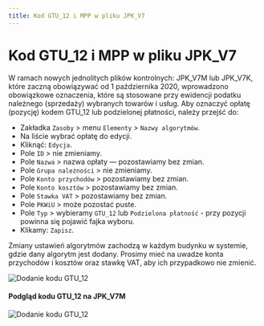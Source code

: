 ```yaml
---
title: Kod GTU_12 i MPP w pliku JPK_V7
---
```


# Kod GTU_12 i MPP w pliku JPK_V7

W ramach nowych jednolitych plików kontrolnych: JPK_V7M lub JPK_V7K, które zaczną obowiązywać od 1 października 2020, wprowadzono obowiązkowe oznaczenia, które są stosowane przy ewidencji podatku należnego (sprzedaży) wybranych towarów i usług. Aby oznaczyć opłatę (pozycję) kodem GTU_12 lub podzielonej płatności, należy przejść do:

- Zakładka `Zasoby` > menu `Elementy` > `Nazwy algorytmów`.
- Na liście wybrać opłatę do edycji.
- Kliknąć: `Edycja`.
- Pole `ID` > nie zmieniamy.
- Pole `Nazwa` > nazwa opłaty — pozostawiamy bez zmian.
- Pole `Grupa należności` > nie zmieniamy.
- Pole `Konto przychodów` > pozostawiamy bez zmian.
- Pole `Konto kosztów` > pozostawiamy bez zmian.
- Pole `Stawka VAT` > pozostawiamy bez zmian.
- Pole `PKWiU` > może pozostać puste.
- Pole `Typ` > wybieramy `GTU_12` lub `Podzielona płatność` - przy pozycji powinna się pojawić fajka wyboru.
- Klikamy: `Zapisz`.

Zmiany ustawień algorytmów zachodzą w każdym budynku w systemie, gdzie dany algorytm jest dodany. Prosimy mieć na uwadze konta przychodów i kosztów oraz stawkę VAT, aby ich przypadkowo nie zmienić.

![Dodanie kodu GTU_12](kodgtu12.gif)

#### Podgląd kodu GTU_12 na JPK_V7M

![Dodanie kodu GTU_12](kodgtu12podglad.gif)